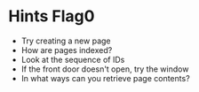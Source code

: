 # Hints Flag0

   * Try creating a new page
   * How are pages indexed?
   * Look at the sequence of IDs
   * If the front door doesn't open, try the window
   * In what ways can you retrieve page contents?

